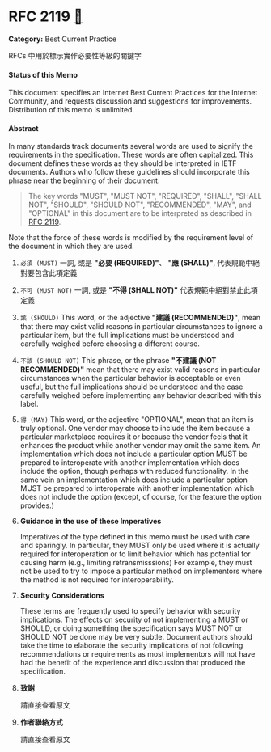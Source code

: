 # RFC 2119 [:link:](https://tools.ietf.org/html/rfc2119)

**Category:** Best Current Practice

RFCs 中用於標示實作必要性等級的關鍵字


#### Status of this Memo

This document specifies an Internet Best Current Practices for the
Internet Community, and requests discussion and suggestions for
improvements.  Distribution of this memo is unlimited.


#### Abstract

In many standards track documents several words are used to signify
the requirements in the specification.  These words are often
capitalized.  This document defines these words as they should be
interpreted in IETF documents.  Authors who follow these guidelines
should incorporate this phrase near the beginning of their document:

> The key words "MUST", "MUST NOT", "REQUIRED", "SHALL", "SHALL
> NOT", "SHOULD", "SHOULD NOT", "RECOMMENDED",  "MAY", and
> "OPTIONAL" in this document are to be interpreted as described in
> [RFC 2119](https://tools.ietf.org/html/rfc2119).

Note that the force of these words is modified by the requirement
level of the document in which they are used.

1. `必須 (MUST)` 一詞, 或是 **"必要 (REQUIRED)"**、 **"應 (SHALL)"**, 代表規範中絕對要包含此項定義

2. `不可 (MUST NOT)` 一詞, 或是 **"不得 (SHALL NOT)"** 代表規範中絕對禁止此項定義

3. `該 (SHOULD)` This word, or the adjective **"建議 (RECOMMENDED)"**, mean that there
   may exist valid reasons in particular circumstances to ignore a
   particular item, but the full implications must be understood and
   carefully weighed before choosing a different course.

4. `不該 (SHOULD NOT)` This phrase, or the phrase **"不建議 (NOT RECOMMENDED)"** mean that
   there may exist valid reasons in particular circumstances when the
   particular behavior is acceptable or even useful, but the full
   implications should be understood and the case carefully weighed
   before implementing any behavior described with this label.

5. `得 (MAY)` This word, or the adjective "OPTIONAL", mean that an item is
   truly optional.  One vendor may choose to include the item because a
   particular marketplace requires it or because the vendor feels that
   it enhances the product while another vendor may omit the same item.
   An implementation which does not include a particular option MUST be
   prepared to interoperate with another implementation which does
   include the option, though perhaps with reduced functionality. In the
   same vein an implementation which does include a particular option
   MUST be prepared to interoperate with another implementation which
   does not include the option (except, of course, for the feature the
   option provides.)

6. **Guidance in the use of these Imperatives**

   Imperatives of the type defined in this memo must be used with care
   and sparingly.  In particular, they MUST only be used where it is
   actually required for interoperation or to limit behavior which has
   potential for causing harm (e.g., limiting retransmisssions)  For
   example, they must not be used to try to impose a particular method
   on implementors where the method is not required for
   interoperability.

7. **Security Considerations**

   These terms are frequently used to specify behavior with security
   implications.  The effects on security of not implementing a MUST or
   SHOULD, or doing something the specification says MUST NOT or SHOULD
   NOT be done may be very subtle. Document authors should take the time
   to elaborate the security implications of not following
   recommendations or requirements as most implementors will not have
   had the benefit of the experience and discussion that produced the
   specification.

8. **致謝**

   請直接查看原文

9. **作者聯絡方式**

   請直接查看原文
